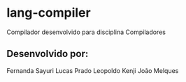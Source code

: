 # lang-compiler
Compilador desenvolvido para disciplina Compiladores

## Desenvolvido por:
Fernanda Sayuri
Lucas Prado
Leopoldo Kenji
João Melques